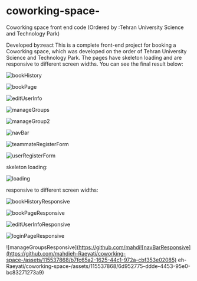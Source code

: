 # coworking-space-
Coworking space front end code (Ordered by :Tehran University Science and Technology Park)

Developed by:react
This is a complete front-end project for booking a Coworking space, which was developed on the order of Tehran University Science and Technology Park.
The pages have skeleton loading and are responsive to different screen widths.
You can see the final result below:

![bookHistory](https://github.com/mahdieh-Raeyati/coworking-space-/assets/115537868/7f15a4cc-2c11-4726-aa2c-0f9ec7916142)

![bookPage](https://github.com/mahdieh-Raeyati/coworking-space-/assets/115537868/546d9ba9-b79d-4741-bdd0-58480ca64926)

![editUserInfo](https://github.com/mahdieh-Raeyati/coworking-space-/assets/115537868/99c4ef20-2d40-4fb9-a465-4de6482c97ff)

![manageGroups](https://github.com/mahdieh-Raeyati/coworking-space-/assets/115537868/b25dd0fb-da7d-4aa5-95d6-7186bfe341ed)

![manageGroup2](https://github.com/mahdieh-Raeyati/coworking-space-/assets/115537868/ca3306f6-472e-483e-b3de-8da9c08ced86)

![navBar](https://github.com/mahdieh-Raeyati/coworking-space-/assets/115537868/28a87d4d-fc53-4078-b677-f6f78b3651f2)

![teammateRegisterForm](https://github.com/mahdieh-Raeyati/coworking-space-/assets/115537868/fe1d262e-0313-4979-b20d-7db8cacfa5dd)

![userRegisterForm](https://github.com/mahdieh-Raeyati/coworking-space-/assets/115537868/f74fd857-f165-4a88-b566-3bed012835f0)

skeleton loading:

![loading](https://github.com/mahdieh-Raeyati/coworking-space-/assets/115537868/15f0dac6-45f5-44d1-b7fb-8fc4c21da846)

responsive to different screen widths:

![bookHistoryResponsive](https://github.com/mahdieh-Raeyati/coworking-space-/assets/115537868/958eb58d-6d85-4f75-aec1-1e6f90dec802)

![bookPageResponsive](https://github.com/mahdieh-Raeyati/coworking-space-/assets/115537868/7be2e9c1-4c5f-4ccb-8afa-6f14812fdd7e)

![editUserInfoResponsive](https://github.com/mahdieh-Raeyati/coworking-space-/assets/115537868/e28d2b7f-9248-4b97-8478-de35814a52a7)

![loginPageResponsive](https://github.com/mahdieh-Raeyati/coworking-space-/assets/115537868/60bc616d-07f7-471a-9471-459298f5b56d)

![manageGroupsResponsive](https://github.com/mahdi![navBarResponsive](https://github.com/mahdieh-Raeyati/coworking-space-/assets/115537868/b7fc65a2-1625-44c1-972a-cbf353e02085)
eh-Raeyati/coworking-space-/assets/115537868/6d952775-ddde-4453-95e0-bc83271273a9)
